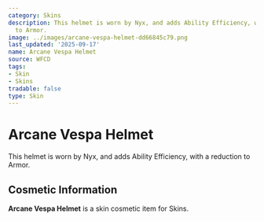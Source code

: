 ```yaml
---
category: Skins
description: This helmet is worn by Nyx, and adds Ability Efficiency, with a reduction
  to Armor.
image: ../images/arcane-vespa-helmet-dd66845c79.png
last_updated: '2025-09-17'
name: Arcane Vespa Helmet
source: WFCD
tags:
- Skin
- Skins
tradable: false
type: Skin
---
```


# Arcane Vespa Helmet

This helmet is worn by Nyx, and adds Ability Efficiency, with a reduction to Armor.

## Cosmetic Information

**Arcane Vespa Helmet** is a skin cosmetic item for Skins.

